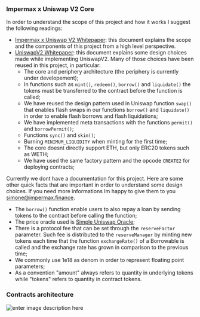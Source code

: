 ### Impermax x Uniswap V2 Core

In order to understand the scope of this project and how it works I suggest the following readings:
- [Impermax x Uniswap V2 Whitepaper](https://impermax.finance/Whitepaper-Impermax-UniswapV2.pdf "Impermax x Uniswap V2 Whitepaper"): this document explains the scope and the components of this project from a high level perspective.
- [UniswapV2 Whitepaper](https://uniswap.org/whitepaper.pdf "UniswapV2 Whitepaper"): this document explains some design choices made while implementing UniswapV2. Many of those choices have been reused in this project, in particular:
	- The core and periphery architecture (the periphery is currently under developement);
	- In functions such as `mint()`, `redeem()`, `borrow()` and `liquidate()` the tokens must be transferred to the contract before the function is called;
	- We have reused the design pattern used in Uniswap function `swap()` that enables flash swaps in our functions `borrow()` and `liquidate()` in order to enable flash borrows and flash liquidations;
	- We have implemented meta transactions with the functions `permit()` and `borrowPermit()`;
	- Functions `sync()` and `skim()`;
	- Burning  `MINIMUM_LIQUIDITY` when minting for the first time;
	- The core doesnt directly support ETH, but only ERC20 tokens such as WETH;
	- We have used the same factory pattern and the opcode `CREATE2` for deploying contracts;

Currently we dont have a documentation for this project. Here are some other quick facts that are important in order to understand some design choices. If you need more informations Im happy to give them to you simone@impermax.finance.
- The `borrow()` function enable users to also repay a loan by sending tokens to the contract before calling the function;
- The price oracle used is [Simple Uniswap Oracle](https://github.com/Impermax-Finance/simple-uniswap-oracle "Simple Uniswap Oracle");
- There is a protocol fee that can be set through the `reserveFactor` parameter. Such fee is distributed to the `reserveManager` by minting new tokens each time that the function `exchangeRate()` of a Borrowable is called and the exchange rate has grown in comparison to the previous time;
- We commonly use 1e18 as denom in order to represent floating point parameters;
- As a convention "amount" always refers to quantity in underlying tokens while "tokens" refers to quantity in contract tokens.

### Contracts architecture
![enter image description here](https://i.imgur.com/K2wtH3Y.jpg)
